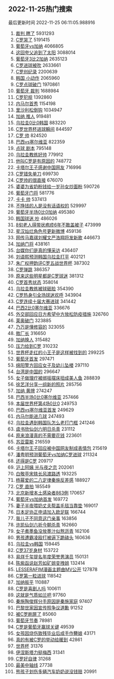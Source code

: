## 2022-11-25热门搜索 
最后更新时间 2022-11-25 06:11:05.988916 
1. [裁判 瞎了](https://s.weibo.com/weibo?q=%E8%A3%81%E5%88%A4%20%E7%9E%8E%E4%BA%86&t=31&band_rank=17&Refer=top) 5931293
1. [C罗哭了](https://s.weibo.com/weibo?q=%23C%E7%BD%97%E5%93%AD%E4%BA%86%23&t=31&band_rank=1&Refer=top) 5191415
1. [葡萄牙vs加纳](https://s.weibo.com/weibo?q=%23%E8%91%A1%E8%90%84%E7%89%99vs%E5%8A%A0%E7%BA%B3%23&t=31&band_rank=1&Refer=top) 4066805
1. [这回夸父追到了太阳](https://s.weibo.com/weibo?q=%23%E8%BF%99%E5%9B%9E%E5%A4%B8%E7%88%B6%E8%BF%BD%E5%88%B0%E4%BA%86%E5%A4%AA%E9%98%B3%23&t=31&band_rank=3&Refer=top) 3088014
1. [葡萄牙3比2加纳](https://s.weibo.com/weibo?q=%23%E8%91%A1%E8%90%84%E7%89%993%E6%AF%942%E5%8A%A0%E7%BA%B3%23&t=31&band_rank=5&Refer=top) 2635123
1. [C罗进球被吹](https://s.weibo.com/weibo?q=%23C%E7%BD%97%E8%BF%9B%E7%90%83%E8%A2%AB%E5%90%B9%23&t=31&band_rank=12&Refer=top) 2633661
1. [C罗创纪录](https://s.weibo.com/weibo?q=%23C%E7%BD%97%E5%88%9B%E7%BA%AA%E5%BD%95%23&t=31&band_rank=23&Refer=top) 2200639
1. [韩国 小动作](https://s.weibo.com/weibo?q=%E9%9F%A9%E5%9B%BD%20%E5%B0%8F%E5%8A%A8%E4%BD%9C&t=31&band_rank=2&Refer=top) 2065960
1. [C罗点球破门](https://s.weibo.com/weibo?q=%23C%E7%BD%97%E7%82%B9%E7%90%83%E7%A0%B4%E9%97%A8%23&t=31&band_rank=5&Refer=top) 1970861
1. [葡萄牙 裁判](https://s.weibo.com/weibo?q=%E8%91%A1%E8%90%84%E7%89%99%20%E8%A3%81%E5%88%A4&t=31&band_rank=9&Refer=top) 1688984
1. [C罗犯规](https://s.weibo.com/weibo?q=C%E7%BD%97%E7%8A%AF%E8%A7%84&t=31&band_rank=48&Refer=top) 1392860
1. [内马尔首秀](https://s.weibo.com/weibo?q=%23%E5%86%85%E9%A9%AC%E5%B0%94%E9%A6%96%E7%A7%80%23&t=31&band_rank=20&Refer=top) 1154198
1. [里沙利松倒钩](https://s.weibo.com/weibo?q=%23%E9%87%8C%E6%B2%99%E5%88%A9%E6%9D%BE%E5%80%92%E9%92%A9%23&t=31&band_rank=1&Refer=top) 1034947
1. [加纳 推人](https://s.weibo.com/weibo?q=%E5%8A%A0%E7%BA%B3%20%E6%8E%A8%E4%BA%BA&t=31&band_rank=9&Refer=top) 919481
1. [乌拉圭0比0韩国](https://s.weibo.com/weibo?q=%23%E4%B9%8C%E6%8B%89%E5%9C%AD0%E6%AF%940%E9%9F%A9%E5%9B%BD%23&t=31&band_rank=4&Refer=top) 883220
1. [C罗世界杯进球瞬间](https://s.weibo.com/weibo?q=%23C%E7%BD%97%E4%B8%96%E7%95%8C%E6%9D%AF%E8%BF%9B%E7%90%83%E7%9E%AC%E9%97%B4%23&t=31&band_rank=40&Refer=top) 844597
1. [C罗 帅](https://s.weibo.com/weibo?q=C%E7%BD%97%20%E5%B8%85&t=31&band_rank=34&Refer=top) 824520
1. [巴西vs塞尔维亚](https://s.weibo.com/weibo?q=%23%E5%B7%B4%E8%A5%BFvs%E5%A1%9E%E5%B0%94%E7%BB%B4%E4%BA%9A%23&t=31&band_rank=7&Refer=top) 822359
1. [点球 剧本](https://s.weibo.com/weibo?q=%E7%82%B9%E7%90%83%20%E5%89%A7%E6%9C%AC&t=31&band_rank=21&Refer=top) 795148
1. [乌拉圭教练好帅](https://s.weibo.com/weibo?q=%23%E4%B9%8C%E6%8B%89%E5%9C%AD%E6%95%99%E7%BB%83%E5%A5%BD%E5%B8%85%23&t=31&band_rank=5&Refer=top) 779912
1. [他叫C罗是有原因的](https://s.weibo.com/weibo?q=%23%E4%BB%96%E5%8F%ABC%E7%BD%97%E6%98%AF%E6%9C%89%E5%8E%9F%E5%9B%A0%E7%9A%84%23&t=31&band_rank=16&Refer=top) 748772
1. [卡塔尔王子感谢中国网友](https://s.weibo.com/weibo?q=%23%E5%8D%A1%E5%A1%94%E5%B0%94%E7%8E%8B%E5%AD%90%E6%84%9F%E8%B0%A2%E4%B8%AD%E5%9B%BD%E7%BD%91%E5%8F%8B%23&t=31&band_rank=6&Refer=top) 716996
1. [C罗错失单刀](https://s.weibo.com/weibo?q=%23C%E7%BD%97%E9%94%99%E5%A4%B1%E5%8D%95%E5%88%80%23&t=31&band_rank=14&Refer=top) 699730
1. [C罗帅的很直接](https://s.weibo.com/weibo?q=%23C%E7%BD%97%E5%B8%85%E7%9A%84%E5%BE%88%E7%9B%B4%E6%8E%A5%23&t=31&band_rank=47&Refer=top) 676070
1. [婆婆为省奶粉钱给一岁孙女炒面粉](https://s.weibo.com/weibo?q=%23%E5%A9%86%E5%A9%86%E4%B8%BA%E7%9C%81%E5%A5%B6%E7%B2%89%E9%92%B1%E7%BB%99%E4%B8%80%E5%B2%81%E5%AD%99%E5%A5%B3%E7%82%92%E9%9D%A2%E7%B2%89%23&t=31&band_rank=8&Refer=top) 590726
1. [葡萄牙门将](https://s.weibo.com/weibo?q=%E8%91%A1%E8%90%84%E7%89%99%E9%97%A8%E5%B0%86&t=31&band_rank=15&Refer=top) 581776
1. [卡卡 帅](https://s.weibo.com/weibo?q=%E5%8D%A1%E5%8D%A1%20%E5%B8%85&t=31&band_rank=47&Refer=top) 537413
1. [不挣钱的人是没有话语权的](https://s.weibo.com/weibo?q=%23%E4%B8%8D%E6%8C%A3%E9%92%B1%E7%9A%84%E4%BA%BA%E6%98%AF%E6%B2%A1%E6%9C%89%E8%AF%9D%E8%AF%AD%E6%9D%83%E7%9A%84%23&t=31&band_rank=27&Refer=top) 529997
1. [葡萄牙半场0比0加纳](https://s.weibo.com/weibo?q=%23%E8%91%A1%E8%90%84%E7%89%99%E5%8D%8A%E5%9C%BA0%E6%AF%940%E5%8A%A0%E7%BA%B3%23&t=31&band_rank=20&Refer=top) 495380
1. [韩国球迷 吵](https://s.weibo.com/weibo?q=%E9%9F%A9%E5%9B%BD%E7%90%83%E8%BF%B7%20%E5%90%B5&t=31&band_rank=9&Refer=top) 486026
1. [8旬老人得带状疱疹6年不敢盖被子](https://s.weibo.com/weibo?q=%238%E6%97%AC%E8%80%81%E4%BA%BA%E5%BE%97%E5%B8%A6%E7%8A%B6%E7%96%B1%E7%96%B96%E5%B9%B4%E4%B8%8D%E6%95%A2%E7%9B%96%E8%A2%AB%E5%AD%90%23&t=31&band_rank=10&Refer=top) 473999
1. [星汉灿烂角色号更新微博](https://s.weibo.com/weibo?q=%23%E6%98%9F%E6%B1%89%E7%81%BF%E7%83%82%E8%A7%92%E8%89%B2%E5%8F%B7%E6%9B%B4%E6%96%B0%E5%BE%AE%E5%8D%9A%23&t=31&band_rank=11&Refer=top) 459136
1. [网传马嘉祺刘耀文严浩翔将发新歌](https://s.weibo.com/weibo?q=%23%E7%BD%91%E4%BC%A0%E9%A9%AC%E5%98%89%E7%A5%BA%E5%88%98%E8%80%80%E6%96%87%E4%B8%A5%E6%B5%A9%E7%BF%94%E5%B0%86%E5%8F%91%E6%96%B0%E6%AD%8C%23&t=31&band_rank=13&Refer=top) 446673
1. [加纳门将](https://s.weibo.com/weibo?q=%E5%8A%A0%E7%BA%B3%E9%97%A8%E5%B0%86&t=31&band_rank=40&Refer=top) 438161
1. [台媒你们是真的懂采访](https://s.weibo.com/weibo?q=%23%E5%8F%B0%E5%AA%92%E4%BD%A0%E4%BB%AC%E6%98%AF%E7%9C%9F%E7%9A%84%E6%87%82%E9%87%87%E8%AE%BF%23&t=31&band_rank=12&Refer=top) 436407
1. [刘语熙预测韩国乌拉圭打平](https://s.weibo.com/weibo?q=%23%E5%88%98%E8%AF%AD%E7%86%99%E9%A2%84%E6%B5%8B%E9%9F%A9%E5%9B%BD%E4%B9%8C%E6%8B%89%E5%9C%AD%E6%89%93%E5%B9%B3%23&t=31&band_rank=14&Refer=top) 402121
1. [朱广权押韵评C罗五战世界杯](https://s.weibo.com/weibo?q=%23%E6%9C%B1%E5%B9%BF%E6%9D%83%E6%8A%BC%E9%9F%B5%E8%AF%84C%E7%BD%97%E4%BA%94%E6%88%98%E4%B8%96%E7%95%8C%E6%9D%AF%23&t=31&band_rank=31&Refer=top) 387302
1. [C罗弹跳](https://s.weibo.com/weibo?q=%23C%E7%BD%97%E5%BC%B9%E8%B7%B3%23&t=31&band_rank=13&Refer=top) 386357
1. [原来这些明星都是C罗球迷](https://s.weibo.com/weibo?q=%23%E5%8E%9F%E6%9D%A5%E8%BF%99%E4%BA%9B%E6%98%8E%E6%98%9F%E9%83%BD%E6%98%AFC%E7%BD%97%E7%90%83%E8%BF%B7%23&t=31&band_rank=35&Refer=top) 381312
1. [C罗首秀状态](https://s.weibo.com/weibo?q=%23C%E7%BD%97%E9%A6%96%E7%A7%80%E7%8A%B6%E6%80%81%23&t=31&band_rank=48&Refer=top) 358014
1. [乌拉圭教练被球砸脸](https://s.weibo.com/weibo?q=%23%E4%B9%8C%E6%8B%89%E5%9C%AD%E6%95%99%E7%BB%83%E8%A2%AB%E7%90%83%E7%A0%B8%E8%84%B8%23&t=31&band_rank=15&Refer=top) 354390
1. [C罗热身引全场球迷欢呼](https://s.weibo.com/weibo?q=%23C%E7%BD%97%E7%83%AD%E8%BA%AB%E5%BC%95%E5%85%A8%E5%9C%BA%E7%90%83%E8%BF%B7%E6%AC%A2%E5%91%BC%23&t=31&band_rank=49&Refer=top) 343904
1. [C罗连续十届大赛进球](https://s.weibo.com/weibo?q=%23C%E7%BD%97%E8%BF%9E%E7%BB%AD%E5%8D%81%E5%B1%8A%E5%A4%A7%E8%B5%9B%E8%BF%9B%E7%90%83%23&t=31&band_rank=32&Refer=top) 341442
1. [巴西2比0塞尔维亚](https://s.weibo.com/weibo?q=%23%E5%B7%B4%E8%A5%BF2%E6%AF%940%E5%A1%9E%E5%B0%94%E7%BB%B4%E4%BA%9A%23&t=31&band_rank=10&Refer=top) 336676
1. [外交部回应日方希望中方放松防疫措施](https://s.weibo.com/weibo?q=%23%E5%A4%96%E4%BA%A4%E9%83%A8%E5%9B%9E%E5%BA%94%E6%97%A5%E6%96%B9%E5%B8%8C%E6%9C%9B%E4%B8%AD%E6%96%B9%E6%94%BE%E6%9D%BE%E9%98%B2%E7%96%AB%E6%8E%AA%E6%96%BD%23&t=31&band_rank=16&Refer=top) 326760
1. [莱奥破门](https://s.weibo.com/weibo?q=%23%E8%8E%B1%E5%A5%A5%E7%A0%B4%E9%97%A8%23&t=31&band_rank=19&Refer=top) 323885
1. [乃万是懂修容的](https://s.weibo.com/weibo?q=%23%E4%B9%83%E4%B8%87%E6%98%AF%E6%87%82%E4%BF%AE%E5%AE%B9%E7%9A%84%23&t=31&band_rank=17&Refer=top) 323055
1. [敖厂长](https://s.weibo.com/weibo?q=%E6%95%96%E5%8E%82%E9%95%BF&t=31&band_rank=18&Refer=top) 316650
1. [加纳换人](https://s.weibo.com/weibo?q=%23%E5%8A%A0%E7%BA%B3%E6%8D%A2%E4%BA%BA%23&t=31&band_rank=20&Refer=top) 315482
1. [压力给到C罗](https://s.weibo.com/weibo?q=%23%E5%8E%8B%E5%8A%9B%E7%BB%99%E5%88%B0C%E7%BD%97%23&t=31&band_rank=19&Refer=top) 310232
1. [世界杯走红的小王子是这样被找到的](https://s.weibo.com/weibo?q=%23%E4%B8%96%E7%95%8C%E6%9D%AF%E8%B5%B0%E7%BA%A2%E7%9A%84%E5%B0%8F%E7%8E%8B%E5%AD%90%E6%98%AF%E8%BF%99%E6%A0%B7%E8%A2%AB%E6%89%BE%E5%88%B0%E7%9A%84%23&t=31&band_rank=21&Refer=top) 299225
1. [葡萄牙首发](https://s.weibo.com/weibo?q=%E8%91%A1%E8%90%84%E7%89%99%E9%A6%96%E5%8F%91&t=31&band_rank=22&Refer=top) 297471
1. [绵阳警方回应女子及幼儿坠楼](https://s.weibo.com/weibo?q=%23%E7%BB%B5%E9%98%B3%E8%AD%A6%E6%96%B9%E5%9B%9E%E5%BA%94%E5%A5%B3%E5%AD%90%E5%8F%8A%E5%B9%BC%E5%84%BF%E5%9D%A0%E6%A5%BC%23&t=31&band_rank=23&Refer=top) 297110
1. [台湾是中国的](https://s.weibo.com/weibo?q=%23%E5%8F%B0%E6%B9%BE%E6%98%AF%E4%B8%AD%E5%9B%BD%E7%9A%84%23&t=31&band_rank=24&Refer=top) 296647
1. [女子做理疗被绑摇摆床扭成美人鱼](https://s.weibo.com/weibo?q=%23%E5%A5%B3%E5%AD%90%E5%81%9A%E7%90%86%E7%96%97%E8%A2%AB%E7%BB%91%E6%91%87%E6%91%86%E5%BA%8A%E6%89%AD%E6%88%90%E7%BE%8E%E4%BA%BA%E9%B1%BC%23&t=31&band_rank=25&Refer=top) 288839
1. [徐艺洋分享一组新的照片](https://s.weibo.com/weibo?q=%23%E5%BE%90%E8%89%BA%E6%B4%8B%E5%88%86%E4%BA%AB%E4%B8%80%E7%BB%84%E6%96%B0%E7%9A%84%E7%85%A7%E7%89%87%23&t=31&band_rank=26&Refer=top) 285756
1. [加纳 黄牌](https://s.weibo.com/weibo?q=%E5%8A%A0%E7%BA%B3%20%E9%BB%84%E7%89%8C&t=31&band_rank=33&Refer=top) 274247
1. [巴西半场0比0塞尔维亚](https://s.weibo.com/weibo?q=%23%E5%B7%B4%E8%A5%BF%E5%8D%8A%E5%9C%BA0%E6%AF%940%E5%A1%9E%E5%B0%94%E7%BB%B4%E4%BA%9A%23&t=31&band_rank=48&Refer=top) 257466
1. [本届世界杯第4场0比0](https://s.weibo.com/weibo?q=%23%E6%9C%AC%E5%B1%8A%E4%B8%96%E7%95%8C%E6%9D%AF%E7%AC%AC4%E5%9C%BA0%E6%AF%940%23&t=31&band_rank=28&Refer=top) 249753
1. [巴西vs塞尔维亚首发](https://s.weibo.com/weibo?q=%23%E5%B7%B4%E8%A5%BFvs%E5%A1%9E%E5%B0%94%E7%BB%B4%E4%BA%9A%E9%A6%96%E5%8F%91%23&t=31&band_rank=37&Refer=top) 249629
1. [内马尔能进几球](https://s.weibo.com/weibo?q=%23%E5%86%85%E9%A9%AC%E5%B0%94%E8%83%BD%E8%BF%9B%E5%87%A0%E7%90%83%23&t=31&band_rank=39&Refer=top) 247493
1. [乌拉圭遇到韩国队怎么老打门框](https://s.weibo.com/weibo?q=%23%E4%B9%8C%E6%8B%89%E5%9C%AD%E9%81%87%E5%88%B0%E9%9F%A9%E5%9B%BD%E9%98%9F%E6%80%8E%E4%B9%88%E8%80%81%E6%89%93%E9%97%A8%E6%A1%86%23&t=31&band_rank=29&Refer=top) 241246
1. [虞书欣仙剑六明日杀青](https://s.weibo.com/weibo?q=%23%E8%99%9E%E4%B9%A6%E6%AC%A3%E4%BB%99%E5%89%91%E5%85%AD%E6%98%8E%E6%97%A5%E6%9D%80%E9%9D%92%23&t=31&band_rank=30&Refer=top) 231112
1. [原来浪漫真的不需要花钱](https://s.weibo.com/weibo?q=%23%E5%8E%9F%E6%9D%A5%E6%B5%AA%E6%BC%AB%E7%9C%9F%E7%9A%84%E4%B8%8D%E9%9C%80%E8%A6%81%E8%8A%B1%E9%92%B1%23&t=31&band_rank=33&Refer=top) 223601
1. [苏亚雷斯](https://s.weibo.com/weibo?q=%23%E8%8B%8F%E4%BA%9A%E9%9B%B7%E6%96%AF%23&t=31&band_rank=31&Refer=top) 216559
1. [卡塔尔王子回应被中国网友制成表情包](https://s.weibo.com/weibo?q=%23%E5%8D%A1%E5%A1%94%E5%B0%94%E7%8E%8B%E5%AD%90%E5%9B%9E%E5%BA%94%E8%A2%AB%E4%B8%AD%E5%9B%BD%E7%BD%91%E5%8F%8B%E5%88%B6%E6%88%90%E8%A1%A8%E6%83%85%E5%8C%85%23&t=31&band_rank=32&Refer=top) 215619
1. [潘粤明预测葡萄牙vs加纳C罗进球](https://s.weibo.com/weibo?q=%23%E6%BD%98%E7%B2%A4%E6%98%8E%E9%A2%84%E6%B5%8B%E8%91%A1%E8%90%84%E7%89%99vs%E5%8A%A0%E7%BA%B3C%E7%BD%97%E8%BF%9B%E7%90%83%23&t=31&band_rank=48&Refer=top) 211324
1. [还得是C罗](https://s.weibo.com/weibo?q=%23%E8%BF%98%E5%BE%97%E6%98%AFC%E7%BD%97%23&t=31&band_rank=28&Refer=top) 209717
1. [沪上阿姨 光与夜之恋](https://s.weibo.com/weibo?q=%E6%B2%AA%E4%B8%8A%E9%98%BF%E5%A7%A8%20%E5%85%89%E4%B8%8E%E5%A4%9C%E4%B9%8B%E6%81%8B&t=31&band_rank=36&Refer=top) 202061
1. [白敬亭宋轶长风渡路透](https://s.weibo.com/weibo?q=%23%E7%99%BD%E6%95%AC%E4%BA%AD%E5%AE%8B%E8%BD%B6%E9%95%BF%E9%A3%8E%E6%B8%A1%E8%B7%AF%E9%80%8F%23&t=31&band_rank=37&Refer=top) 193225
1. [杨幂爱的二八定律秦施反差感](https://s.weibo.com/weibo?q=%23%E6%9D%A8%E5%B9%82%E7%88%B1%E7%9A%84%E4%BA%8C%E5%85%AB%E5%AE%9A%E5%BE%8B%E7%A7%A6%E6%96%BD%E5%8F%8D%E5%B7%AE%E6%84%9F%23&t=31&band_rank=38&Refer=top) 188927
1. [C罗 直拍](https://s.weibo.com/weibo?q=C%E7%BD%97%20%E7%9B%B4%E6%8B%8D&t=31&band_rank=38&Refer=top) 185549
1. [北京新增本土感染者863例](https://s.weibo.com/weibo?q=%23%E5%8C%97%E4%BA%AC%E6%96%B0%E5%A2%9E%E6%9C%AC%E5%9C%9F%E6%84%9F%E6%9F%93%E8%80%85863%E4%BE%8B%23&t=31&band_rank=41&Refer=top) 170657
1. [葡萄牙vs加纳首发](https://s.weibo.com/weibo?q=%23%E8%91%A1%E8%90%84%E7%89%99vs%E5%8A%A0%E7%BA%B3%E9%A6%96%E5%8F%91%23&t=31&band_rank=48&Refer=top) 169772
1. [妻子半夜喂奶丈夫帮盖毛毯当靠垫](https://s.weibo.com/weibo?q=%23%E5%A6%BB%E5%AD%90%E5%8D%8A%E5%A4%9C%E5%96%82%E5%A5%B6%E4%B8%88%E5%A4%AB%E5%B8%AE%E7%9B%96%E6%AF%9B%E6%AF%AF%E5%BD%93%E9%9D%A0%E5%9E%AB%23&t=31&band_rank=42&Refer=top) 169017
1. [日本足协正申请加入欧足联](https://s.weibo.com/weibo?q=%23%E6%97%A5%E6%9C%AC%E8%B6%B3%E5%8D%8F%E6%AD%A3%E7%94%B3%E8%AF%B7%E5%8A%A0%E5%85%A5%E6%AC%A7%E8%B6%B3%E8%81%94%23&t=31&band_rank=43&Refer=top) 166744
1. [我儿子不同意这门亲事](https://s.weibo.com/weibo?q=%23%E6%88%91%E5%84%BF%E5%AD%90%E4%B8%8D%E5%90%8C%E6%84%8F%E8%BF%99%E9%97%A8%E4%BA%B2%E4%BA%8B%23&t=31&band_rank=44&Refer=top) 163856
1. [许凯仙剑六祈今朝杀青](https://s.weibo.com/weibo?q=%23%E8%AE%B8%E5%87%AF%E4%BB%99%E5%89%91%E5%85%AD%E7%A5%88%E4%BB%8A%E6%9C%9D%E6%9D%80%E9%9D%92%23&t=31&band_rank=45&Refer=top) 162660
1. [女子煮墨鱼没放墨汁似熬沥青](https://s.weibo.com/weibo?q=%23%E5%A5%B3%E5%AD%90%E7%85%AE%E5%A2%A8%E9%B1%BC%E6%B2%A1%E6%94%BE%E5%A2%A8%E6%B1%81%E4%BC%BC%E7%86%AC%E6%B2%A5%E9%9D%92%23&t=31&band_rank=46&Refer=top) 162106
1. [男孩遭霸凌殴打被逼下跪磕头](https://s.weibo.com/weibo?q=%23%E7%94%B7%E5%AD%A9%E9%81%AD%E9%9C%B8%E5%87%8C%E6%AE%B4%E6%89%93%E8%A2%AB%E9%80%BC%E4%B8%8B%E8%B7%AA%E7%A3%95%E5%A4%B4%23&t=31&band_rank=47&Refer=top) 160636
1. [乌拉圭vs韩国](https://s.weibo.com/weibo?q=%23%E4%B9%8C%E6%8B%89%E5%9C%ADvs%E9%9F%A9%E5%9B%BD%23&t=31&band_rank=49&Refer=top) 159445
1. [C罗37岁身材](https://s.weibo.com/weibo?q=%23C%E7%BD%9737%E5%B2%81%E8%BA%AB%E6%9D%90%23&t=31&band_rank=37&Refer=top) 153722
1. [易烊千玺提名年度荣誉男演员](https://s.weibo.com/weibo?q=%23%E6%98%93%E7%83%8A%E5%8D%83%E7%8E%BA%E6%8F%90%E5%90%8D%E5%B9%B4%E5%BA%A6%E8%8D%A3%E8%AA%89%E7%94%B7%E6%BC%94%E5%91%98%23&t=31&band_rank=50&Refer=top) 150131
1. [陈紫函说赵芳如矿姐变拽姐](https://s.weibo.com/weibo?q=%23%E9%99%88%E7%B4%AB%E5%87%BD%E8%AF%B4%E8%B5%B5%E8%8A%B3%E5%A6%82%E7%9F%BF%E5%A7%90%E5%8F%98%E6%8B%BD%E5%A7%90%23&t=31&band_rank=42&Refer=top) 132414
1. [LESSERAFIM漫画主题曲MV公开](https://s.weibo.com/weibo?q=%23LESSERAFIM%E6%BC%AB%E7%94%BB%E4%B8%BB%E9%A2%98%E6%9B%B2MV%E5%85%AC%E5%BC%80%23&t=31&band_rank=39&Refer=top) 127878
1. [C罗第一粒进球](https://s.weibo.com/weibo?q=%23C%E7%BD%97%E7%AC%AC%E4%B8%80%E7%B2%92%E8%BF%9B%E7%90%83%23&t=31&band_rank=36&Refer=top) 118542
1. [加纳扳平](https://s.weibo.com/weibo?q=%23%E5%8A%A0%E7%BA%B3%E6%89%B3%E5%B9%B3%23&t=31&band_rank=31&Refer=top) 110887
1. [C罗是喜剧人吗](https://s.weibo.com/weibo?q=%23C%E7%BD%97%E6%98%AF%E5%96%9C%E5%89%A7%E4%BA%BA%E5%90%97%23&t=31&band_rank=26&Refer=top) 100611
1. [这就是气质如兰吧](https://s.weibo.com/weibo?q=%23%E8%BF%99%E5%B0%B1%E6%98%AF%E6%B0%94%E8%B4%A8%E5%A6%82%E5%85%B0%E5%90%A7%23&t=31&band_rank=50&Refer=top) 97760
1. [秦施陶俊辉分手原因是秦施家庭](https://s.weibo.com/weibo?q=%23%E7%A7%A6%E6%96%BD%E9%99%B6%E4%BF%8A%E8%BE%89%E5%88%86%E6%89%8B%E5%8E%9F%E5%9B%A0%E6%98%AF%E7%A7%A6%E6%96%BD%E5%AE%B6%E5%BA%AD%23&t=31&band_rank=37&Refer=top) 97407
1. [巴黎世家因宣传照争议道歉](https://s.weibo.com/weibo?q=%23%E5%B7%B4%E9%BB%8E%E4%B8%96%E5%AE%B6%E5%9B%A0%E5%AE%A3%E4%BC%A0%E7%85%A7%E4%BA%89%E8%AE%AE%E9%81%93%E6%AD%89%23&t=31&band_rank=47&Refer=top) 91252
1. [被C罗刷屏了](https://s.weibo.com/weibo?q=%23%E8%A2%ABC%E7%BD%97%E5%88%B7%E5%B1%8F%E4%BA%86%23&t=31&band_rank=49&Refer=top) 85060
1. [葡萄牙节奏](https://s.weibo.com/weibo?q=%E8%91%A1%E8%90%84%E7%89%99%E8%8A%82%E5%A5%8F&t=31&band_rank=42&Refer=top) 78981
1. [C罗是葡萄牙赢球关键](https://s.weibo.com/weibo?q=%23C%E7%BD%97%E6%98%AF%E8%91%A1%E8%90%84%E7%89%99%E8%B5%A2%E7%90%83%E5%85%B3%E9%94%AE%23&t=31&band_rank=47&Refer=top) 49539
1. [女孩因烧伤致残毕业后成手作簪娘](https://s.weibo.com/weibo?q=%23%E5%A5%B3%E5%AD%A9%E5%9B%A0%E7%83%A7%E4%BC%A4%E8%87%B4%E6%AE%8B%E6%AF%95%E4%B8%9A%E5%90%8E%E6%88%90%E6%89%8B%E4%BD%9C%E7%B0%AA%E5%A8%98%23&t=31&band_rank=50&Refer=top) 43171
1. [真的有被C罗的举动给暖到](https://s.weibo.com/weibo?q=%23%E7%9C%9F%E7%9A%84%E6%9C%89%E8%A2%ABC%E7%BD%97%E7%9A%84%E4%B8%BE%E5%8A%A8%E7%BB%99%E6%9A%96%E5%88%B0%23&t=31&band_rank=50&Refer=top) 42861
1. [世界杯](https://s.weibo.com/weibo?q=%E4%B8%96%E7%95%8C%E6%9D%AF&t=31&band_rank=30&Refer=top) 31376
1. [伊涅斯塔力挺梅西](https://s.weibo.com/weibo?q=%23%E4%BC%8A%E6%B6%85%E6%96%AF%E5%A1%94%E5%8A%9B%E6%8C%BA%E6%A2%85%E8%A5%BF%23&t=31&band_rank=37&Refer=top) 31341
1. [C罗好自律](https://s.weibo.com/weibo?q=%23C%E7%BD%97%E5%A5%BD%E8%87%AA%E5%BE%8B%23&t=31&band_rank=43&Refer=top) 31268
1. [最美中轴线](https://s.weibo.com/weibo?q=%E6%9C%80%E7%BE%8E%E4%B8%AD%E8%BD%B4%E7%BA%BF&t=31&band_rank=37&Refer=top) 27738
1. [熊孩子划伤多辆汽车奶奶说没钱赔](https://s.weibo.com/weibo?q=%23%E7%86%8A%E5%AD%A9%E5%AD%90%E5%88%92%E4%BC%A4%E5%A4%9A%E8%BE%86%E6%B1%BD%E8%BD%A6%E5%A5%B6%E5%A5%B6%E8%AF%B4%E6%B2%A1%E9%92%B1%E8%B5%94%23&t=31&band_rank=43&Refer=top) 20991
